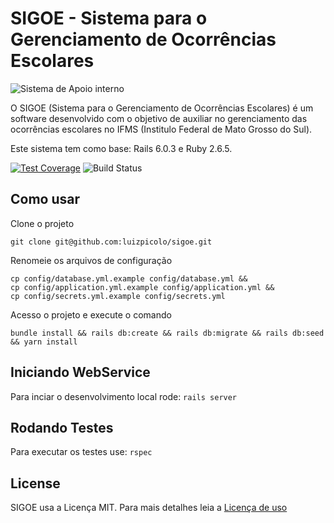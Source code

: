 # SIGOE - Sistema para o Gerenciamento de Ocorrências Escolares

![Sistema de Apoio interno](https://raw.githubusercontent.com/luizpicolo/sigoe/master/app/assets/images/logo_ifms.png?token=ABT0W4aSOnogYpUeUhFZlcp1WgNYR34Gks5Yv3kuwA%3D%3D)

O SIGOE (Sistema para o Gerenciamento de Ocorrências Escolares) é um software desenvolvido com o objetivo de auxiliar no gerenciamento das ocorrências escolares no IFMS (Institulo Federal de Mato Grosso do Sul).

Este sistema tem como base: Rails 6.0.3 e Ruby 2.6.5.

[![Test Coverage](https://api.codeclimate.com/v1/badges/a99a88d28ad37a79dbf6/test_coverage)](https://codeclimate.com/github/luizpicolo/sigoe/test_coverage)
![Build Status](https://img.shields.io/circleci/project/github/luizpicolo/sigoe.svg)

## Como usar

Clone o projeto

    git clone git@github.com:luizpicolo/sigoe.git

Renomeie os arquivos de configuração

    cp config/database.yml.example config/database.yml &&
    cp config/application.yml.example config/application.yml &&
    cp config/secrets.yml.example config/secrets.yml

Acesso o projeto e execute o comando

    bundle install && rails db:create && rails db:migrate && rails db:seed && yarn install

## Iniciando WebService

Para inciar o desenvolvimento local rode: `rails server`

## Rodando Testes

Para executar os testes use: `rspec`

## License

SIGOE usa a Licença MIT. Para mais detalhes leia a [Licença de uso](./LICENSE.txt)
